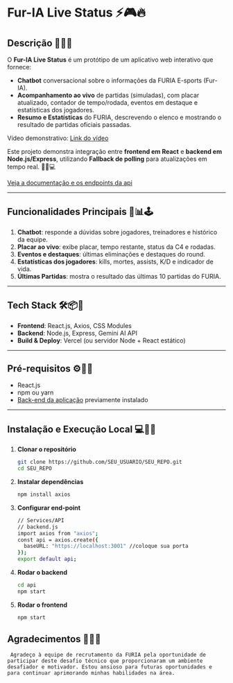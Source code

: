 # Fur-IA Live Status ⚡🎮🔥

## Descrição 💬🎯🧠

O **Fur-IA Live Status** é um protótipo de um aplicativo web interativo que fornece:

* **Chatbot** conversacional sobre o informações da FURIA E-sports (Fur-IA).
* **Acompanhamento ao vivo** de partidas (simuladas), com placar atualizado, contador de tempo/rodada, eventos em destaque e estatísticas dos jogadores.
* **Resumo e Estatísticas** do FURIA, descrevendo o elenco e mostrando o resultado de partidas oficiais passadas. 

Vídeo demonstrativo: [Link do vídeo](https://drive.google.com/file/d/1rRBFoU-hbqjS0JzbAtSkOasnaVgo6edD/view?usp=sharing)

Este projeto demonstra integração entre **frontend em React** e **backend em Node.js/Express**, utilizando **Fallback de polling** para atualizações em tempo real. 🚀🔌💻

[Veja a documentação e os endpoints da api](https://github.com/GustavoSardinha/Furia_Tech_Challenge_Backend)

---

## Funcionalidades Principais 🧩📊🕹️

1. **Chatbot**: responde a dúvidas sobre jogadores, treinadores e histórico da equipe.
2. **Placar ao vivo**: exibe placar, tempo restante, status da C4 e rodadas.
3. **Eventos e destaques**: últimas eliminações e destaques do round.
4. **Estatísticas dos jogadores**: kills, mortes, assists, K/D e indicador de vida.
5. **Últimas Partidas**: mostra o resultado das últimas 10 partidas do FURIA.

---

## Tech Stack 🛠️📦🧪

* **Frontend**: React.js, Axios, CSS Modules
* **Backend**: Node.js, Express, Gemini AI API
* **Build & Deploy**: Vercel (ou servidor Node + React estático)

---

## Pré-requisitos ⚙️🔧📌

* React.js
* npm ou yarn
* [Back-end da aplicação](https://github.com/GustavoSardinha/Furia_Tech_Challenge_Backend) previamente instalado 
---

## Instalação e Execução Local 💻🧪📂

1. **Clonar o repositório**

   ```bash
   git clone https://github.com/SEU_USUARIO/SEU_REPO.git
   cd SEU_REPO
   ```

2. **Instalar dependências**

   ```bash
   npm install axios
   ```
3. **Configurar end-point**

   ```bash
   // Services/API
   // backend.js
   import axios from "axios";
   const api = axios.create({
     baseURL: "https://localhost:3001" //coloque sua porta
   });
   export default api;
   ```
4. **Rodar o backend**

   ```bash
   cd api
   npm start
   ```
5. **Rodar o frontend**

   ```bash
   npm start
   ```
## Agradecimentos 🙏🤝🚀
     Agradeço à equipe de recrutamento da FURIA pela oportunidade de participar deste desafio técnico que proporcionaram um ambiente desafiador e motivador. Estou ansioso para futuras oportunidades e para continuar aprimorando minhas habilidades na área. 
 
